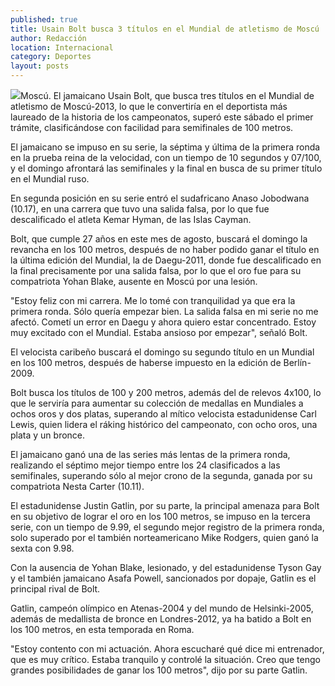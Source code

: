 ```yaml
---
published: true
title: Usain Bolt busca 3 títulos en el Mundial de atletismo de Moscú
author: Redacción
location: Internacional
category: Deportes
layout: posts
---
```


![](http://i.imgur.com/8LECrNkm.jpg)Moscú. El jamaicano Usain Bolt, que busca tres títulos en el Mundial de atletismo de Moscú-2013, lo que le convertiría en el deportista más laureado de la historia de los campeonatos, superó este sábado el primer trámite, clasificándose con facilidad para semifinales de 100 metros.

El jamaicano se impuso en su serie, la séptima y última de la primera ronda en la prueba reina de la velocidad, con un tiempo de 10 segundos y 07/100, y el domingo afrontará las semifinales y la final en busca de su primer título en el Mundial ruso.

En segunda posición en su serie entró el sudafricano Anaso Jobodwana (10.17), en una carrera que tuvo una salida falsa, por lo que fue descalificado el atleta Kemar Hyman, de las Islas Cayman.

Bolt, que cumple 27 años en este mes de agosto, buscará el domingo la revancha en los 100 metros, después de no haber podido ganar el título en la última edición del Mundial, la de Daegu-2011, donde fue descalificado en la final precisamente por una salida falsa, por lo que el oro fue para su compatriota Yohan Blake, ausente en Moscú por una lesión.

"Estoy feliz con mi carrera. Me lo tomé con tranquilidad ya que era la primera ronda. Sólo quería empezar bien. La salida falsa en mi serie no me afectó. Cometí un error en Daegu y ahora quiero estar concentrado. Estoy muy excitado con el Mundial. Estaba ansioso por empezar", señaló Bolt.

El velocista caribeño buscará el domingo su segundo título en un Mundial en los 100 metros, después de haberse impuesto en la edición de Berlín-2009.

Bolt busca los títulos de 100 y 200 metros, además del de relevos 4x100, lo que le serviría para aumentar su colección de medallas en Mundiales a ochos oros y dos platas, superando al mítico velocista estadunidense Carl Lewis, quien lidera el ráking histórico del campeonato, con ocho oros, una plata y un bronce.

El jamaicano ganó una de las series más lentas de la primera ronda, realizando el séptimo mejor tiempo entre los 24 clasificados a las semifinales, superando sólo al mejor crono de la segunda, ganada por su compatriota Nesta Carter (10.11).

El estadunidense Justin Gatlin, por su parte, la principal amenaza para Bolt en su objetivo de lograr el oro en los 100 metros, se impuso en la tercera serie, con un tiempo de 9.99, el segundo mejor registro de la primera ronda, solo superado por el también norteamericano Mike Rodgers, quien ganó la sexta con 9.98.

Con la ausencia de Yohan Blake, lesionado, y del estadunidense Tyson Gay y el también jamaicano Asafa Powell, sancionados por dopaje, Gatlin es el principal rival de Bolt.

Gatlin, campeón olímpico en Atenas-2004 y del mundo de Helsinki-2005, además de medallista de bronce en Londres-2012, ya ha batido a Bolt en los 100 metros, en esta temporada en Roma.

"Estoy contento con mi actuación. Ahora escucharé qué dice mi entrenador, que es muy crítico. Estaba tranquilo y controlé la situación. Creo que tengo grandes posibilidades de ganar los 100 metros", dijo por su parte Gatlin.

 
